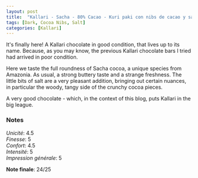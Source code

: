 ```yaml
---
layout: post
title:  "Kallari - Sacha - 80% Cacao - Kuri paki con nibs de cacao y sal"
tags: [Dark, Cocoa Nibs, Salt] 
categories: [Kallari]
---
```



It's finally here! A Kallari chocolate in good condition, that lives up to its name.
Because, as you may know, the previous Kallari chocolate bars I tried had arrived in poor condition.

Here we taste the full roundness of Sacha cocoa, a unique species from Amazonia. As usual, a strong buttery taste and a strange freshness.
The little bits of salt are a very pleasant addition, bringing out certain nuances, in particular the woody, tangy side of the crunchy cocoa pieces.

A very good chocolate - which, in the context of this blog, puts Kallari in the big league.

### Notes

_Unicité_: 4.5  
_Finesse_: 5  
_Confort_: 4.5  
_Intensité_: 5  
_Impression générale_: 5

**Note finale**: 24/25

